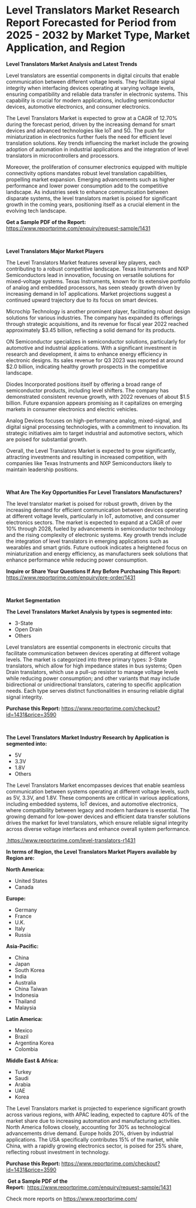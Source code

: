<p><h1>Level Translators Market Research Report Forecasted for Period from 2025 -  2032 by Market Type, Market Application, and Region</h1></p><p><strong>Level Translators Market Analysis and Latest Trends</strong></p>
<p><p>Level translators are essential components in digital circuits that enable communication between different voltage levels. They facilitate signal integrity when interfacing devices operating at varying voltage levels, ensuring compatibility and reliable data transfer in electronic systems. This capability is crucial for modern applications, including semiconductor devices, automotive electronics, and consumer electronics.</p><p>The Level Translators Market is expected to grow at a CAGR of 12.70% during the forecast period, driven by the increasing demand for smart devices and advanced technologies like IoT and 5G. The push for miniaturization in electronics further fuels the need for efficient level translation solutions. Key trends influencing the market include the growing adoption of automation in industrial applications and the integration of level translators in microcontrollers and processors. </p><p>Moreover, the proliferation of consumer electronics equipped with multiple connectivity options mandates robust level translation capabilities, propelling market expansion. Emerging advancements such as higher performance and lower power consumption add to the competitive landscape. As industries seek to enhance communication between disparate systems, the level translators market is poised for significant growth in the coming years, positioning itself as a crucial element in the evolving tech landscape.</p></p>
<p><strong>Get a Sample PDF of the Report:&nbsp;</strong> <a href="https://www.reportprime.com/enquiry/request-sample/1431?utm_campaign=2934&utm_medium=2&utm_source=Github&utm_content=ia&utm_term=18032025&utm_id=level-translators">https://www.reportprime.com/enquiry/request-sample/1431</a></p>
<p>&nbsp;</p>
<p><strong>Level Translators Major Market Players</strong></p>
<p><p>The Level Translators Market features several key players, each contributing to a robust competitive landscape. Texas Instruments and NXP Semiconductors lead in innovation, focusing on versatile solutions for mixed-voltage systems. Texas Instruments, known for its extensive portfolio of analog and embedded processors, has seen steady growth driven by increasing demand in IoT applications. Market projections suggest a continued upward trajectory due to its focus on smart devices.</p><p>Microchip Technology is another prominent player, facilitating robust design solutions for various industries. The company has expanded its offerings through strategic acquisitions, and its revenue for fiscal year 2022 reached approximately $3.45 billion, reflecting a solid demand for its products.</p><p>ON Semiconductor specializes in semiconductor solutions, particularly for automotive and industrial applications. With a significant investment in research and development, it aims to enhance energy efficiency in electronic designs. Its sales revenue for Q3 2023 was reported at around $2.0 billion, indicating healthy growth prospects in the competitive landscape.</p><p>Diodes Incorporated positions itself by offering a broad range of semiconductor products, including level shifters. The company has demonstrated consistent revenue growth, with 2022 revenues of about $1.5 billion. Future expansion appears promising as it capitalizes on emerging markets in consumer electronics and electric vehicles.</p><p>Analog Devices focuses on high-performance analog, mixed-signal, and digital signal processing technologies, with a commitment to innovation. Its strategic initiatives aim to target industrial and automotive sectors, which are poised for substantial growth.</p><p>Overall, the Level Translators Market is expected to grow significantly, attracting investments and resulting in increased competition, with companies like Texas Instruments and NXP Semiconductors likely to maintain leadership positions.</p></p>
<p>&nbsp;</p>
<p><strong>What Are The Key Opportunities For Level Translators Manufacturers?</strong></p>
<p><p>The level translator market is poised for robust growth, driven by the increasing demand for efficient communication between devices operating at different voltage levels, particularly in IoT, automotive, and consumer electronics sectors. The market is expected to expand at a CAGR of over 10% through 2028, fueled by advancements in semiconductor technology and the rising complexity of electronic systems. Key growth trends include the integration of level translators in emerging applications such as wearables and smart grids. Future outlook indicates a heightened focus on miniaturization and energy efficiency, as manufacturers seek solutions that enhance performance while reducing power consumption.</p></p>
<p><strong>Inquire or Share Your Questions If Any Before Purchasing This Report:</strong> <a href="https://www.reportprime.com/enquiry/pre-order/1431?utm_campaign=2934&utm_medium=2&utm_source=Github&utm_content=ia&utm_term=18032025&utm_id=level-translators">https://www.reportprime.com/enquiry/pre-order/1431</a></p>
<p>&nbsp;</p>
<p><strong>Market Segmentation</strong></p>
<p><strong>The Level Translators Market Analysis by types is segmented into:</strong></p>
<p><ul><li>3-State</li><li>Open Drain</li><li>Others</li></ul></p>
<p><p>Level translators are essential components in electronic circuits that facilitate communication between devices operating at different voltage levels. The market is categorized into three primary types: 3-State translators, which allow for high impedance states in bus systems; Open Drain translators, which use a pull-up resistor to manage voltage levels while reducing power consumption; and other variants that may include bidirectional or unidirectional translators, catering to specific application needs. Each type serves distinct functionalities in ensuring reliable digital signal integrity.</p></p>
<p><strong>Purchase this Report:&nbsp;</strong><a href="https://www.reportprime.com/checkout?id=1431&price=3590&utm_campaign=2934&utm_medium=2&utm_source=Github&utm_content=ia&utm_term=18032025&utm_id=level-translators">https://www.reportprime.com/checkout?id=1431&price=3590</a></p>
<p>&nbsp;</p>
<p><strong>The Level Translators Market Industry Research by Application is segmented into:</strong></p>
<p><ul><li>5V</li><li>3.3V</li><li>1.8V</li><li>Others</li></ul></p>
<p><p>The Level Translators Market encompasses devices that enable seamless communication between systems operating at different voltage levels, such as 5V, 3.3V, and 1.8V. These components are critical in various applications, including embedded systems, IoT devices, and automotive electronics, where compatibility between legacy and modern hardware is essential. The growing demand for low-power devices and efficient data transfer solutions drives the market for level translators, which ensure reliable signal integrity across diverse voltage interfaces and enhance overall system performance.</p></p>
<p><a href="https://www.reportprime.com/level-translators-r1431?utm_campaign=2934&utm_medium=2&utm_source=Github&utm_content=ia&utm_term=18032025&utm_id=level-translators">&nbsp;https://www.reportprime.com/level-translators-r1431</a></p>
<p><strong>In terms of Region, the Level Translators Market Players available by Region are:</strong></p>
<p>
    <p> <strong> North America: </strong>
        <ul>
            <li>United States</li>
            <li>Canada</li>
        </ul>
        </p> 
    <p> <strong> Europe: </strong>
        <ul>
            <li>Germany</li>
            <li>France</li>
            <li>U.K.</li>
            <li>Italy</li>
            <li>Russia</li>
        </ul>
        </p> 
    <p> <strong> Asia-Pacific: </strong>
        <ul>
            <li>China</li>
            <li>Japan</li>
            <li>South Korea</li>
            <li>India</li>
            <li>Australia</li>
            <li>China Taiwan</li>
            <li>Indonesia</li>
            <li>Thailand</li>
            <li>Malaysia</li>
        </ul>
        </p> 
    <p> <strong> Latin America: </strong>
        <ul>
            <li>Mexico</li>
            <li>Brazil</li>
            <li>Argentina Korea</li>
            <li>Colombia</li>
        </ul>
        </p> 
    <p> <strong> Middle East & Africa: </strong>
        <ul>
            <li>Turkey</li>
            <li>Saudi</li>
            <li>Arabia</li>
            <li>UAE</li>
            <li>Korea</li>
        </ul>
    </p>
    </p>
<p><p>The Level Translators market is projected to experience significant growth across various regions, with APAC leading, expected to capture 40% of the market share due to increasing automation and manufacturing activities. North America follows closely, accounting for 30% as technological advancements drive demand. Europe holds 20%, driven by industrial applications. The USA specifically contributes 15% of the market, while China, with a rapidly growing electronics sector, is poised for 25% share, reflecting robust investment in technology.</p></p>
<p><strong>Purchase this Report: </strong><a href="https://www.reportprime.com/checkout?id=1431&price=3590&utm_campaign=2934&utm_medium=2&utm_source=Github&utm_content=ia&utm_term=18032025&utm_id=level-translators">https://www.reportprime.com/checkout?id=1431&price=3590</a></p>
<p>&nbsp;<strong>Get a Sample PDF of the Report:&nbsp;&nbsp;</strong><a href="https://www.reportprime.com/enquiry/request-sample/1431?utm_campaign=2934&utm_medium=2&utm_source=Github&utm_content=ia&utm_term=18032025&utm_id=level-translators">https://www.reportprime.com/enquiry/request-sample/1431</a></p>
<p><strong></strong></p>
<p>Check more reports on <a href="https://www.reportprime.com/?utm_campaign=2934&utm_medium=2&utm_source=Github&utm_content=ia&utm_term=18032025&utm_id=level-translators">https://www.reportprime.com/</a></p>